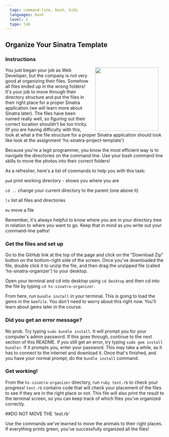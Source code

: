```yaml
---
  tags: command-line, bash, kids
  languages: bash
  level: 1
  type: lab
---
```


## Organize Your Sinatra Template
### Instructions
<img src="http://2.bp.blogspot.com/_AyEQCDyyQ94/SwuNxwqdRkI/AAAAAAAAABY/W2mmaHqD3HI/s1600/Hacker.png" height="200" align="right" hspace="20"> You just began your job as Web Developer, but the company is not very good at organizing their files. Somehow all files ended up in the wrong folders! It's your job to move through their directory structure and put the files in their right place for a proper Sinatra application (we will learn more about Sinatra later). The files have been named really well, so figuring out their correct location shouldn't be too tricky. (If you are having difficulty with this, look at what a the file structure for a proper Sinatra application should look like look at the assignment 'hs-sinatra-project-template')


Because you're a legit programmer, you know the most efficient way is to navigate the directories on the command line. Use your bash command line skills to move the photos into their correct folders!

As a refresher, here's a list of commands to help you with this task:

`pwd` print working directory - shows you where you are

`cd ..` change your current directory to the parent (one above it)

`ls` list all files and directories

`mv` move a file

Remember, it's always helpful to know where you are in your directory tree in relation to where you want to go. Keep that in mind as you write out your command-line paths!

### Get the files and set up

Go to the GitHub link at the top of the page and click on the "Download Zip" button on the bottom-right side of the screen. Once you've downloaded the file, double click it to unzip the file, and then drag the unzipped file (called 'hs-sinatra-organizer') to your desktop.

Open your terminal and cd into desktop using `cd Desktop` and then cd into the file by typing `cd hs-sinatra-organizer`.

From here, run `bundle install` in your terminal. This is going to load the gems in the `Gemfile`. You don't need to worry about this right now. You'll learn about gems later in the course.

### Did you get an error message?

No prob. Try typing `sudo bundle install`. It will prompt you for your computer's admin password. If this goes through, continue to the next section of this README. If you still get an error, try typing `sudo gem install bundler`. If it prompts you, enter your password. This may take a while, as it has to connect to the internet and download it. Once that's finished, and you have your normal prompt, do the `bundle install` command.

### Get working!

From the `hs-sinatra-organizer` directory,  run `ruby test.rb` to check your progress! `test.rb` contains code that will check your placement of the files to see if they are in the right place or not. This file will also print the result to the terminal screen, so you can keep track of which files you've organized correctly.

##DO NOT MOVE THE 'test.rb'

Use the commands we've learned to move the animals to their right places. If everything prints green, you've successfully organized all the files!
<br>